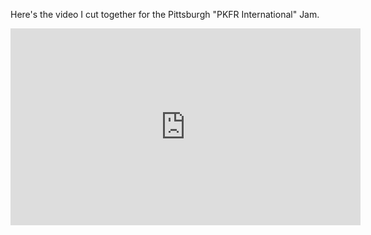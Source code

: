 Here's the video I cut together for the Pittsburgh "PKFR International" Jam.

<iframe width="560" height="315" src="https://www.youtube.com/embed/chR0zZzIL3k" frameborder="0" allow="accelerometer; autoplay; encrypted-media; gyroscope; picture-in-picture" allowfullscreen></iframe>